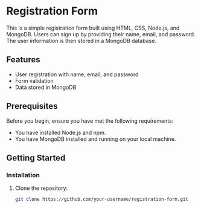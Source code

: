 # Registration Form

This is a simple registration form built using HTML, CSS, Node.js, and MongoDB. Users can sign up by providing their name, email, and password. The user information is then stored in a MongoDB database.

## Features

- User registration with name, email, and password
- Form validation
- Data stored in MongoDB

## Prerequisites

Before you begin, ensure you have met the following requirements:

- You have installed Node.js and npm.
- You have MongoDB installed and running on your local machine.

## Getting Started

### Installation

1. Clone the repository:

   ```sh
   git clone https://github.com/your-username/registration-form.git

